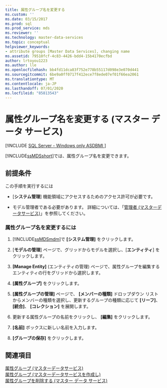 ```yaml
---
title: 属性グループ名を変更する
ms.custom: ''
ms.date: 03/15/2017
ms.prod: sql
ms.prod_service: mds
ms.reviewer: ''
ms.technology: master-data-services
ms.topic: conceptual
helpviewer_keywords:
- attribute groups [Master Data Services], changing name
ms.assetid: 79510fcf-4c83-4426-bdd4-15b4170ecfbd
author: lrtoyou1223
ms.author: lle
ms.openlocfilehash: bb4fd11dca83f752e778b55117d098e3e070d441
ms.sourcegitcommit: 6be9a0ff0717f412ece7f8ede07ef01f66ea2061
ms.translationtype: MT
ms.contentlocale: ja-JP
ms.lasthandoff: 07/01/2020
ms.locfileid: "85813543"
---
```

# <a name="change-an-attribute-group-name-master-data-services"></a>属性グループ名を変更する (マスター データ サービス)

[!INCLUDE [SQL Server - Windows only ASDBMI  ](../includes/applies-to-version/sql-windows-only-asdbmi.md)]

  [!INCLUDE[ssMDSshort](../includes/ssmdsshort-md.md)]では、属性グループ名を変更できます。  
  
## <a name="prerequisites"></a>前提条件  
 この手順を実行するには  
  
-   [**システム管理**] 機能領域にアクセスするためのアクセス許可が必要です。  
  
-   モデル管理者である必要があります。 詳細については、「[管理者 &#40;マスターデータサービス&#41;](../master-data-services/administrators-master-data-services.md)」を参照してください。  
  
### <a name="to-change-an-attribute-group-name"></a>属性グループ名を変更するには  
  
1.  [!INCLUDE[ssMDSmdm](../includes/ssmdsmdm-md.md)]で **[システム管理]** をクリックします。  
  
2.  [**モデルの管理**] ページで、グリッドからモデルを選択し、[**エンティティ**] をクリックします。  
  
3.  **[Manage Entity]** (エンティティの管理) ページで、属性グループを編集するエンティティの行をグリッドから選択します。  
  
4.  **[属性グループ]** をクリックします。  
  
5.  **[属性グループの管理]** ページで、 **[メンバーの種類]** ドロップダウン リストからメンバーの種類を選択し、更新するグループの種類に応じて **[リーフ]**、 **[統合]**、 **[コレクション]** を展開します。  
  
6.  更新する属性グループの名前をクリックし、 **[編集]** をクリックします。  
  
7.  **[名前]** ボックスに新しい名前を入力します。  
  
8.  **[グループの保存]** をクリックします。  
  
## <a name="see-also"></a>関連項目  
 [属性グループ &#40;マスターデータサービス&#41;](../master-data-services/attribute-groups-master-data-services.md)   
 [属性グループ &#40;マスターデータサービスを作成し&#41;](../master-data-services/create-an-attribute-group-master-data-services.md)   
 [属性グループを削除する &#40;マスター データ サービス&#41;](../master-data-services/delete-an-attribute-group-master-data-services.md)  
  
  
